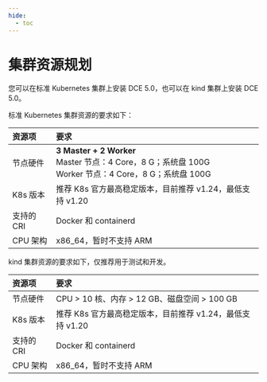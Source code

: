 ```yaml
---
hide:
  - toc
---
```


# 集群资源规划

您可以在标准 Kubernetes 集群上安装 DCE 5.0，也可以在 kind 集群上安装 DCE 5.0。

标准 Kubernetes 集群资源的要求如下：

| 资源项     | 要求                                                                                                            |
| :--------- | :-------------------------------------------------------------------------------------------------------------- |
| 节点硬件   | **3 Master + 2 Worker** <br />Master 节点：4 Core，8 G；系统盘 100G <br />Worker 节点：4 Core，8 G；系统盘 100G |
| K8s 版本   | 推荐 K8s 官方最高稳定版本，目前推荐 v1.24，最低支持 v1.20                                                       |
| 支持的 CRI | Docker 和 containerd                                                                                            |
| CPU 架构   | x86_64，暂时不支持 ARM                                                                                          |

kind 集群资源的要求如下，仅推荐用于测试和开发。

| 资源项     | 要求                                                      |
| :--------- | :-------------------------------------------------------- |
| 节点硬件   | CPU > 10 核、内存 > 12 GB、磁盘空间 > 100 GB              |
| K8s 版本   | 推荐 K8s 官方最高稳定版本，目前推荐 v1.24，最低支持 v1.20 |
| 支持的 CRI | Docker 和 containerd                                      |
| CPU 架构   | x86_64，暂时不支持 ARM                                    |
